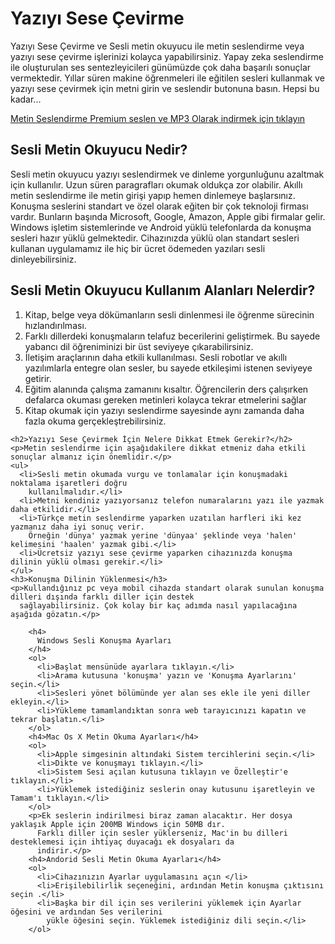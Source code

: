<h1>Yazıyı Sese Çevirme</h1>

<p>Yazıyı Sese Çevirme ve Sesli metin okuyucu ile metin seslendirme veya yazıyı sese çevirme işlerinizi kolayca yapabilirsiniz. Yapay zeka seslendirme ile oluşturulan ses sentezleyicileri günümüzde çok daha başarılı sonuçlar vermektedir. Yıllar süren makine öğrenmeleri ile eğitilen sesleri kullanmak ve yazıyı sese çevirmek için metni girin ve seslendir butonuna basın. Hepsi bu kadar...</p>

<a href="https://seslimetin.com">Metin Seslendirme Premium seslen ve MP3 Olarak indirmek için tıklayın </a>

<h2>
      Sesli Metin Okuyucu Nedir?
    </h2>
    <p>
      Sesli metin okuyucu yazıyı seslendirmek ve dinleme yorgunluğunu azaltmak için kullanılır. Uzun süren paragrafları
      okumak oldukça zor olabilir. Akıllı metin seslendirme ile metin girişi yapıp hemen dinlemeye başlarsınız. Konuşma
      seslerini standart ve özel olarak eğiten bir çok teknoloji firması vardır. Bunların başında Microsoft, Google,
      Amazon, Apple gibi firmalar gelir. Windows işletim sistemlerinde ve Android yüklü telefonlarda da konuşma sesleri
      hazır yüklü gelmektedir. Cihazınızda yüklü olan standart sesleri kullanan uygulamamız ile hiç bir ücret ödemeden
      yazıları sesli dinleyebilirsiniz.
    </p>
    <h2>Sesli Metin Okuyucu Kullanım Alanları Nelerdir?</h2>
    <ol>
      <li>Kitap, belge veya dökümanların sesli dinlenmesi ile öğrenme sürecinin hızlandırılması.</li>
      <li>Farklı dillerdeki konuşmaların telafuz becerilerini geliştirmek. Bu sayede yabancı dil
        öğreniminizi bir üst seviyeye çıkarabilirsiniz.</li>
      <li>İletişim araçlarının daha etkili kullanılması. Sesli robotlar ve akıllı yazılımlarla entegre olan
        sesler, bu sayede etkileşimi istenen seviyeye getirir.</li>
      <li>Eğitim alanında çalışma zamanını kısaltır. Öğrencilerin ders çalışırken defalarca okuması gereken
        metinleri kolayca tekrar etmelerini sağlar</li>
      <li>Kitap okumak için yazıyı seslendirme sayesinde aynı zamanda daha fazla okuma
        gerçekleştrebilirsiniz. </li>
    </ol>

    <h2>Yazıyı Sese Çevirmek İçin Nelere Dikkat Etmek Gerekir?</h2>
    <p>Metin seslendirme için aşağıdakilere dikkat etmeniz daha etkili sonuçlar almanız için önemlidir.</p>
    <ul>
      <li>Sesli metin okumada vurgu ve tonlamalar için konuşmadaki noktalama işaretleri doğru
        kullanılmalıdır.</li>
      <li>Metni kendiniz yazıyorsanız telefon numaralarını yazı ile yazmak daha etkilidir.</li>
      <li>Türkçe metin seslendirme yaparken uzatılan harfleri iki kez yazmanız daha iyi sonuç verir.
        Örneğin 'dünya' yazmak yerine 'dünyaa' şeklinde veya 'halen' kelimesini 'haalen' yazmak gibi.</li>
      <li>Ücretsiz yazıyı sese çevirme yaparken cihazınızda konuşma dilinin yüklü olması gerekir.</li>
    </ul>
    <h3>Konuşma Dilinin Yüklenmesi</h3>
    <p>Kullandığınız pc veya mobil cihazda standart olarak sunulan konuşma dilleri dışında farklı diller için destek
      sağlayabilirsiniz. Çok kolay bir kaç adımda nasıl yapılacağına aşağıda gözatın.</p>

        <h4>
          Windows Sesli Konuşma Ayarları
        </h4>
        <ol>
          <li>Başlat mensünüde ayarlara tıklayın.</li>
          <li>Arama kutusuna 'konuşma' yazın ve 'Konuşma Ayarlarını' seçin.</li>
          <li>Sesleri yönet bölümünde yer alan ses ekle ile yeni diller ekleyin.</li>
          <li>Yükleme tamamlandıktan sonra web tarayıcınızı kapatın ve tekrar başlatın.</li>
        </ol>
        <h4>Mac Os X Metin Okuma Ayarları</h4>
        <ol>
          <li>Apple simgesinin altındaki Sistem tercihlerini seçin.</li>
          <li>Dikte ve konuşmayı tıklayın.</li>
          <li>Sistem Sesi açılan kutusuna tıklayın ve Özelleştir'e tıklayın.</li>
          <li>Yüklemek istediğiniz seslerin onay kutusunu işaretleyin ve Tamam'ı tıklayın.</li>
        </ol>
        <p>Ek seslerin indirilmesi biraz zaman alacaktır. Her dosya yaklaşık Apple için 200MB Windows için 50MB dır.
          Farklı diller için sesler yüklerseniz, Mac'in bu dilleri desteklemesi için ihtiyaç duyacağı ek dosyaları da
          indirir.</p>
        <h4>Andorid Sesli Metin Okuma Ayarları</h4>
        <ol>
          <li>Cihazınızın Ayarlar uygulamasını açın </li>
          <li>Erişilebilirlik seçeneğini, ardından Metin konuşma çıktısını seçin .</li>
          <li>Başka bir dil için ses verilerini yüklemek için Ayarlar öğesini ve ardından Ses verilerini
            yükle öğesini seçin. Yüklemek istediğiniz dili seçin.</li>
        </ol>